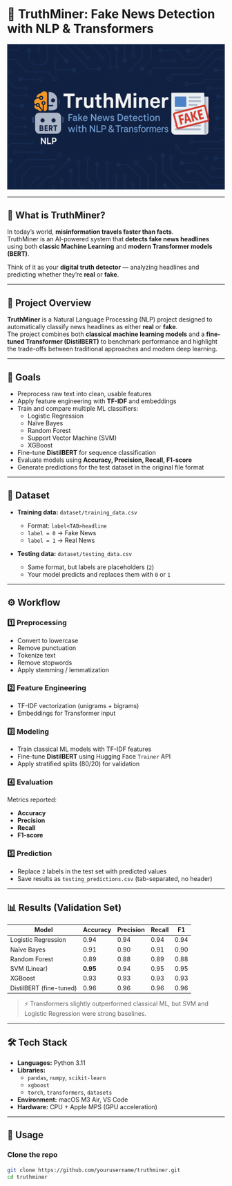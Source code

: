 # 📰 TruthMiner: Fake News Detection with NLP & Transformers

<p align="center">
  <img src="https://github.com/sergie-o/truth_miner/blob/main/truthminer.png" width="800"/>
</p>

---

## 👀 What is TruthMiner?

In today’s world, **misinformation travels faster than facts**.  
TruthMiner is an AI-powered system that **detects fake news headlines** using both **classic Machine Learning** and **modern Transformer models (BERT)**.  

Think of it as your **digital truth detector** — analyzing headlines and predicting whether they’re **real** or **fake**.  

---

## 📌 Project Overview
**TruthMiner** is a Natural Language Processing (NLP) project designed to automatically classify news headlines as either **real** or **fake**.  
The project combines both **classical machine learning models** and a **fine-tuned Transformer (DistilBERT)** to benchmark performance and highlight the trade-offs between traditional approaches and modern deep learning.

---

## 🎯 Goals
- Preprocess raw text into clean, usable features  
- Apply feature engineering with **TF-IDF** and embeddings  
- Train and compare multiple ML classifiers:  
  - Logistic Regression  
  - Naïve Bayes  
  - Random Forest  
  - Support Vector Machine (SVM)  
  - XGBoost  
- Fine-tune **DistilBERT** for sequence classification  
- Evaluate models using **Accuracy, Precision, Recall, F1-score**  
- Generate predictions for the test dataset in the original file format  

---

## 📂 Dataset
- **Training data:** `dataset/training_data.csv`  
  - Format: `label<TAB>headline`  
  - `label = 0` → Fake News  
  - `label = 1` → Real News  

- **Testing data:** `dataset/testing_data.csv`  
  - Same format, but labels are placeholders (`2`)  
  - Your model predicts and replaces them with `0` or `1`

---

## ⚙️ Workflow

### 1️⃣ Preprocessing
- Convert to lowercase  
- Remove punctuation  
- Tokenize text  
- Remove stopwords  
- Apply stemming / lemmatization  

### 2️⃣ Feature Engineering
- TF-IDF vectorization (unigrams + bigrams)  
- Embeddings for Transformer input  

### 3️⃣ Modeling
- Train classical ML models with TF-IDF features  
- Fine-tune **DistilBERT** using Hugging Face `Trainer` API  
- Apply stratified splits (80/20) for validation  

### 4️⃣ Evaluation
Metrics reported:
- **Accuracy**
- **Precision**
- **Recall**
- **F1-score**

### 5️⃣ Prediction
- Replace `2` labels in the test set with predicted values  
- Save results as `testing_predictions.csv` (tab-separated, no header)  

---

## 📊 Results (Validation Set)

| Model                 | Accuracy | Precision | Recall | F1   |
|------------------------|----------|-----------|--------|------|
| Logistic Regression    | 0.94     | 0.94      | 0.94   | 0.94 |
| Naïve Bayes            | 0.91     | 0.90      | 0.91   | 0.90 |
| Random Forest          | 0.89     | 0.88      | 0.89   | 0.88 |
| SVM (Linear)           | **0.95** | 0.94      | 0.95   | 0.95 |
| XGBoost                | 0.93     | 0.93      | 0.93   | 0.93 |
| DistilBERT (fine-tuned)| 0.96     | 0.96      | 0.96   | 0.96 |

> ⚡ Transformers slightly outperformed classical ML, but SVM and Logistic Regression were strong baselines.

---

## 🛠️ Tech Stack
- **Languages:** Python 3.11  
- **Libraries:**  
  - `pandas`, `numpy`, `scikit-learn`  
  - `xgboost`  
  - `torch`, `transformers`, `datasets`  
- **Environment:** macOS M3 Air, VS Code  
- **Hardware:** CPU + Apple MPS (GPU acceleration)  

---

## 🚀 Usage

### Clone the repo
```bash
git clone https://github.com/yourusername/truthminer.git
cd truthminer
